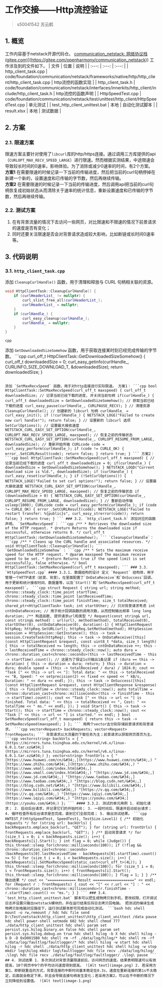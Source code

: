 # 工作交接——Http流控验证 
> s50041542 
>  苏云鹤 
## 1. 概览 
工作内容基于netstack开源代码仓。 [communication\_netstack: 网络协议栈 (gitee.com)]([https://gitee.com/openharmony/communication_netstack)](https://gitee.com/openharmony/communication_netstack)) 
工作涉及到的文件如下。
| 文件 | 位置 | 说明 | 
| :---: | :---: | :---: | 
| http_client_task.cpp | code/foundation/communication/netstack/frameworks/native/http/http_client/http_client_task.cpp | http流控的函数实现 | 
| http_client_task.h | code/foundation/communication/netstack/interfaces/innerkits/http_client/include/http_client_task.h | http流控的函数声明 | | HttpSpeedTest.cpp | code/foundation/communication/netstack/test/unittest/http_client/HttpSpeedTest.cpp | 单元测试 | | test_http_client_unittest.bat | 本地 | 自动化测试脚本 | | result.xlsx | 本地 | 测试数据 | 
## 2. 方案 
### 2.1. 限速方案 
限速方案主要针对使用了`libcurl`库的http/https连接。通过调用三方库提供的api（`CURLOPT_MAX_RECV_SPEED_LARGE`）进行限速。然而根据实测结果，中途限速会导致较长时间的0速率，影响体验。为了消除或减少0速率的时间，有2个方案。   
**方案1**   在需要限速的时候记录一下当前的传输进度，然后把当前的curl句柄停掉在新建一个新的，设置速度和已传输的字节数，然后再继续传输。   
**方案2**   在需要限速的时候记录一下当前的传输进度，然后调用api把当前的curl句柄恢复成初始状态从而清除关于速率的统计信息，重新设置速度和已传输的字节数，然后再继续传输。   
### 2.2. 测试方案 
1. 在有背景流量的情况下去访问一些网页，对比限速和不限速的情况下前景请求的速度是否有变化； 
2. 同时还要关注限速是否会对背景请求造成较大影响，比如断链或长时间0速率等。 

## 3. 代码说明 
### 3.1. `http_client_task.cpp` 
添加 `CleanupCurlHandle()` 函数，用于清理和释放与 CURL 句柄相关联的资源。 
```cpp
void HttpClientTask::CleanupCurlHandle() { 
	if (curlHeaderList_ != nullptr) {
		curl_slist_free_all(curlHeaderList_); 
		curlHeaderList_ = nullptr; 
	} 
	if (curlHandle_) { 
		curl_easy_cleanup(curlHandle_); 
		curlHandle_ = nullptr; 
	} 
}
```
```cpp  ``` 

添加 `GetDownloadedSizeSomehow` 函数，用于获取连接某时刻已经完成传输的字节数。 ```cpp 
curl_off_t HttpClientTask::GetDownloadedSizeSomehow() { curl_off_t downloadedSize = 0; curl_easy_getinfo(curlHandle_, CURLINFO_SIZE_DOWNLOAD_T, &downloadedSize); return downloadedSize; } 
``` 

添加 `SetMaxRecvSpeed` 函数，用于对http连接进行实际限速。 方案1： ```cpp bool HttpClientTask::SetMaxRecvSpeed(curl_off_t maxspeed) { curl_off_t downloadedSize; // 记录当前已经下载的进度, 并关闭当前句柄 if(curlHandle_) { curl_off_t downloadedSize = GetDownloadedSizeSomehow(); // 获取当前已经下载的进度 curl_easy_pause(curlHandle_, CURLPAUSE_RECV); } // 清理资源 CleanupCurlHandle(); // 创建新的 libcurl 句柄 curlHandle_ = curl_easy_init(); if (!curlHandle_) { NETSTACK_LOGE("Failed to create new curl handle!"); return false; } // 设置新的 libcurl 选项 SetCurlOptions(); // 设置最大接收速度 NETSTACK_CURL_EASY_SET_OPTION(curlHandle_, CURLOPT_MAX_RECV_SPEED_LARGE, maxspeed); // 恢复之前的传输状态 NETSTACK_CURL_EASY_SET_OPTION(curlHandle_, CURLOPT_RESUME_FROM_LARGE, downloadedSize); // 重新开始传输 CURLcode code = curl_easy_perform(curlHandle_); if (code != CURLE_OK) { error_.SetCURLResult(code); return false; } return true; } ``` 方案2： ```cpp bool HttpClientTask::SetMaxRecvSpeed(curl_off_t maxspeed) { // 记录当前已经下载的进度 curl_off_t downloadedSize = 0; if(curlHandle_) { downloadedSize = GetDownloadedSizeSomehow(); } NETSTACK_LOGD("Current download size is %ld.", downloadedSize); if (curlHandle_) { curl_easy_reset(curlHandle_); } if (!SetCurlOptions()) { NETSTACK_LOGE("Failed to set curl options!"); return false; } // 设置最大接收速度 NETSTACK_CURL_EASY_SET_OPTION(curlHandle_, CURLOPT_MAX_RECV_SPEED_LARGE, maxspeed); // 恢复之前的传输状态 if (downloadedSize > 0) { NETSTACK_CURL_EASY_SET_OPTION(curlHandle_, CURLOPT_RESUME_FROM_LARGE, downloadedSize); } // 重新启动传输 usleep(1000); CURLcode code = curl_easy_perform(curlHandle_); if (code != CURLE_OK) { error_.SetCURLResult(code); NETSTACK_LOGE("Failed to restart transfer: %{public}s", curl_easy_strerror(code)); return false; } return true; } ``` ### 3.2. `http_client_task.h` 添加对应的函数声明。 `SetMaxRecvSpeed`： ```cpp /** * Retrieves the downloaded size of the HTTP request. * @return Returns the downloaded size if successful, otherwise returns 0. */ curl_off_t HttpClientTask::GetDownloadedSizeSomehow(); ``` `CleanupCurlHandle`： ```cpp /** * Cleans up the CURL handle and associated resources. */ void HttpClientTask::CleanupCurlHandle(); ``` `GetDownloadedSizeSomehow` : ```cpp /** * Sets the maximum receive speed for the HTTP request. * @param maxspeed The maximum receive speed to be set. * @return Returns true if the speed limit is set successfully, false otherwise. */ bool HttpClientTask::SetMaxRecvSpeed(curl_off_t maxspeed); ``` ### 3.3. `HttpSpeedTest.cpp` #### 3.3.1. 数据结构的设计 定义 `Request` 结构体，用于管理一个HTTP请求（前景、背景）。在里面配置了`OnDataReceive`和`OnSuccess`回调，用于更新和统计接收时间、数据量等，以及`Start()`和`SetMaxRecvSpeed(curl_off_t maxspeed)`。 ```cpp struct Request { string url; string method; chrono::steady_clock::time_point startTime; chrono::steady_clock::time_point lastReceivedTime; chrono::steady_clock::time_point finishTime; size_t totalReceived; shared_ptr<HttpClientTask> task; int startOther; // 只对背景请求考虑 int cntOnDataReceive; // 用于统计回调函数的调用次数，从而控制输出频率 long long duration; /** 构造函数, 提供请求url和类型 */ Request(const string& url, const string& method) : url(url), method(method), totalReceived(0), startOther(0), cntOnDataReceive(0), duration(-1) { HttpClientRequest httpReq; httpReq.SetURL(url); httpReq.SetMethod(method); HttpSession &session = HttpSession::GetInstance(); this -> task = session.CreateTask(httpReq); this -> task -> OnDataReceive([this](const HttpClientRequest &request, const uint8_t *data, size_t length) { this -> totalReceived += length; this -> cntOnDataReceive ++; this -> lastReceivedTime = chrono::steady_clock::now(); auto dura = chrono::duration_cast<chrono::seconds>(this -> lastReceivedTime - this -> startTime).count(); // 这是为了保证1s只输出1条记录 if (dura == this -> duration) { this -> duration = dura; return; } this -> duration = dura; double speed = (this -> totalReceived / dura) / 1024.0; cout << "Task [" << this -> url << "]: Total data: " << this -> totalReceived << "B, Speed: " << setprecision(2) << fixed << speed << " kB/s, Duration: " << dura << endl; }); this -> task -> OnSuccess([this](const HttpClientRequest &request, const HttpClientResponse &response) { this -> finishTime = chrono::steady_clock::now(); auto totalTime = chrono::duration_cast<chrono::milliseconds>(this -> finishTime - this -> startTime).count(); cout << "Task [" << this -> url << "] is finished. Total data: " << this -> totalReceived << ", Cost: " << totalTime << " ms." << endl; }); } void Start() { this -> task -> Start(); this -> startTime = chrono::steady_clock::now(); cout << "Task [" << this -> url << "] is started." << endl; } bool SetMaxRecvSpeed(curl_off_t maxspeed) { return this -> task -> SetMaxRecvSpeed(maxspeed); } }; ``` 用两个vector去分别存储前景请求和背景请求。 ```cpp vector<Request> backRequests; vector<Request> frontRequests; ``` 背景请求以大流量的下载任务为主；前景请求以获取网页首页为主。 ```cpp vector<string> backUrls = { "[https://mirrors.tuna.tsinghua.edu.cn/kernel/v6.x/linux-6.0.1.tar.xz&#34;](https://mirrors.tuna.tsinghua.edu.cn/kernel/v6.x/linux-6.0.1.tar.xz&#34;) }; vector<string> frontUrls = { "[https://www.huawei.com/cn/&#34;,](https://www.huawei.com/cn/&#34;,) "[https://www.zhihu.com/&#34;,](https://www.zhihu.com/&#34;,) "[https://www.vmall.com/index.html&#34;,](https://www.vmall.com/index.html&#34;,) "[https://www.jd.com/&#34;,](https://www.jd.com/&#34;,) "[https://www.taobao.com/&#34;,](https://www.taobao.com/&#34;,) "[https://blog.csdn.net/&#34;,](https://blog.csdn.net/&#34;,) "[https://www.bilibili.com/&#34;,](https://www.bilibili.com/&#34;,) "[https://v.qq.com/&#34;,](https://v.qq.com/&#34;,) "[https://www.iqiyi.com/&#34;,](https://www.iqiyi.com/&#34;,) "[https://youku.com/&#34;](https://youku.com/&#34;) }; ``` #### 3.3.2. 测试的单元用例 1. ​初始化请求； 2. ​启动后台请求​，并记录它们的开始时间； 3. ​一段时间后，限速并启动前台请求； 4. ​循环检查所有后台请求是否完成，直到它们全部完成； 5. ​输出测试结果。 ```cpp HWTEST_F(HttpSpeedTest, SpeedTest1, TestSize.Level1) { /** 初始化requests */ for (string url: backUrls) { backRequests.emplace_back(url, "GET"); } for (string url: frontUrls) { frontRequests.emplace_back(url, "GET"); } /** 启动背景请求 */ for (size_t i = 0; i < backRequests.size(); i++) { backRequests[i].Start(); } int flag = 0; while (Judge()) { this_thread::sleep_for(chrono::milliseconds(100)); if (!flag && chrono::duration_cast<chrono::seconds>(backRequests[0].lastReceivedTime - backRequests[0].startTime).count() >= 5) { for (size_t i = 0; i < backRequests.size(); i++) { backRequests[i].SetMaxRecvSpeed(static_cast<curl_off_t>(4L)); } this_thread::sleep_for(chrono::milliseconds(100)); for (size_t i = 0; i < frontRequests.size(); i++) { frontRequests[i].Start(); this_thread::sleep_for(chrono::milliseconds(100)); } flag = 1; } } /** 输出结果 */ cout << "============= Result ===================" << endl; for (Request r : frontRequests) { cout << "[" << r.url << "] : " << chrono::duration_cast<chrono::milliseconds>(r.finishTime - r.startTime).count() << "ms."; } } ``` ### 3.4. `test_http_client_unittest.bat` 脚本可以把生成物拷贝到手机，更改权限，打开调试日志并设置只输出netstack模块的，并在运行结束后将日志拷贝回电脑。 把测试的编译生成物拷贝到电脑对应路径下，运行测试脚本即可完成自动化测试。 ```bash hdc shell mount -o rw,remount / hdc hdc file send D:\Test\netstack\http_client_unittest\http_client_unittest /data pause hdc shell power-shell setmode 602 hdc shell chmod 777 ./data/http_client_unittest hdc shell param set persist.sys.hilog.binary.on false hdc shell param set persist.sys.hilog.debug.on true hdc shell hilog -b X hdc shell hilog -b D -D 0xD0015B0 hdc shell rm -rf ./data/log/hilog/* hdc shell rm -rf ./data/log/faultlog/faultlogger/* hdc shell hilog -w start hdc shell hilog -r hdc shell ./data/http_client_unittest hdc shell hilog -w stop mkdir log\hilog mkdir log\faultlogger hdc file recv ./data/log/hilog/ .\log\ hdc file recv ./data/log/faultlog/faultlogger/ .\log\ pause ``` ## 4. 测试结果 1. 多次测试对背景流量限速前后，访问网页的速度。结果表明限速可以有效提高，10个网页中9个的平均访问速度得到提高。 ![Alt text](image.png) 2. 若采用方案1，即断链重连的方式，背景连接的中断时间基本稳定在0.3s，速度在重新连接的第1s不太稳定，后面就会稳定下来，并且会导致连接句柄发生变化；若采用方案2，可以在不中断的情况下立刻降低到设置值。 ![Alt text](image-1.png)